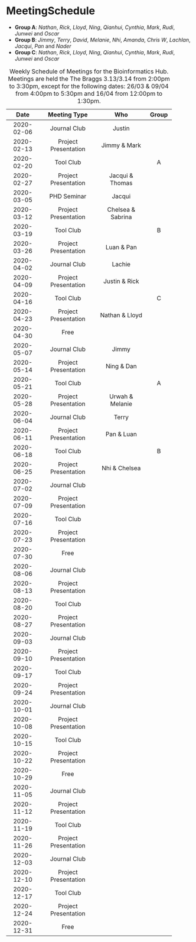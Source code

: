 # MeetingSchedule
<ul>
<li><strong>Group A</strong>: <em>Nathan</em>, <em>Rick</em>, <em>Lloyd</em>, <em>Ning</em>, <em>Qianhui</em>, <em>Cynthia</em>, <em>Mark</em>, <em>Rudi</em>, <em>Junwei</em> and <em>Oscar</em></li>
<li><strong>Group B</strong>: <em>Jimmy</em>, <em>Terry</em>, <em>David</em>, <em>Melanie</em>, <em>Nhi</em>, <em>Amanda</em>, <em>Chris W</em>, <em>Lachlan</em>, <em>Jacqui</em>, <em>Pan</em> and <em>Nader</em></li>
<li><strong>Group C</strong>: <em>Nathan</em>, <em>Rick</em>, <em>Lloyd</em>, <em>Ning</em>, <em>Qianhui</em>, <em>Cynthia</em>, <em>Mark</em>, <em>Rudi</em>, <em>Junwei</em> and <em>Oscar</em></li>
</ul>
<table style="width:89%;">
<caption>Weekly Schedule of Meetings for the Bioinformatics Hub. Meetings are held the The Braggs 3.13/3.14 from 2:00pm to 3:30pm, except for the following dates: 26/03 &amp; 09/04 from 4:00pm to 5:30pm and 16/04 from 12:00pm to 1:30pm.</caption>
<colgroup>
<col width="18%"></col>
<col width="31%"></col>
<col width="27%"></col>
<col width="11%"></col>
</colgroup>
<thead>
<tr class="header">
<th align="center">Date</th>
<th align="center">Meeting Type</th>
<th align="center">Who</th>
<th align="center">Group</th>
</tr>
</thead>
<tbody>
<tr class="odd">
<td align="center">2020-02-06</td>
<td align="center">Journal Club</td>
<td align="center">Justin</td>
<td align="center"></td>
</tr>
<tr class="even">
<td align="center">2020-02-13</td>
<td align="center">Project Presentation</td>
<td align="center">Jimmy &amp; Mark</td>
<td align="center"></td>
</tr>
<tr class="odd">
<td align="center">2020-02-20</td>
<td align="center">Tool Club</td>
<td align="center"></td>
<td align="center">A</td>
</tr>
<tr class="even">
<td align="center">2020-02-27</td>
<td align="center">Project Presentation</td>
<td align="center">Jacqui &amp; Thomas</td>
<td align="center"></td>
</tr>
<tr class="odd">
<td align="center">2020-03-05</td>
<td align="center">PHD Seminar</td>
<td align="center">Jacqui</td>
<td align="center"></td>
</tr>
<tr class="even">
<td align="center">2020-03-12</td>
<td align="center">Project Presentation</td>
<td align="center">Chelsea &amp; Sabrina</td>
<td align="center"></td>
</tr>
<tr class="odd">
<td align="center">2020-03-19</td>
<td align="center">Tool Club</td>
<td align="center"></td>
<td align="center">B</td>
</tr>
<tr class="even">
<td align="center">2020-03-26</td>
<td align="center">Project Presentation</td>
<td align="center">Luan &amp; Pan</td>
<td align="center"></td>
</tr>
<tr class="odd">
<td align="center">2020-04-02</td>
<td align="center">Journal Club</td>
<td align="center">Lachie</td>
<td align="center"></td>
</tr>
<tr class="even">
<td align="center">2020-04-09</td>
<td align="center">Project Presentation</td>
<td align="center">Justin &amp; Rick</td>
<td align="center"></td>
</tr>
<tr class="odd">
<td align="center">2020-04-16</td>
<td align="center">Tool Club</td>
<td align="center"></td>
<td align="center">C</td>
</tr>
<tr class="even">
<td align="center">2020-04-23</td>
<td align="center">Project Presentation</td>
<td align="center">Nathan &amp; Lloyd</td>
<td align="center"></td>
</tr>
<tr class="odd">
<td align="center">2020-04-30</td>
<td align="center">Free</td>
<td align="center"></td>
<td align="center"></td>
</tr>
<tr class="even">
<td align="center">2020-05-07</td>
<td align="center">Journal Club</td>
<td align="center">Jimmy</td>
<td align="center"></td>
</tr>
<tr class="odd">
<td align="center">2020-05-14</td>
<td align="center">Project Presentation</td>
<td align="center">Ning &amp; Dan</td>
<td align="center"></td>
</tr>
<tr class="even">
<td align="center">2020-05-21</td>
<td align="center">Tool Club</td>
<td align="center"></td>
<td align="center">A</td>
</tr>
<tr class="odd">
<td align="center">2020-05-28</td>
<td align="center">Project Presentation</td>
<td align="center">Urwah &amp; Melanie</td>
<td align="center"></td>
</tr>
<tr class="even">
<td align="center">2020-06-04</td>
<td align="center">Journal Club</td>
<td align="center">Terry</td>
<td align="center"></td>
</tr>
<tr class="odd">
<td align="center">2020-06-11</td>
<td align="center">Project Presentation</td>
<td align="center">Pan &amp; Luan</td>
<td align="center"></td>
</tr>
<tr class="even">
<td align="center">2020-06-18</td>
<td align="center">Tool Club</td>
<td align="center"></td>
<td align="center">B</td>
</tr>
<tr class="odd">
<td align="center">2020-06-25</td>
<td align="center">Project Presentation</td>
<td align="center">Nhi &amp; Chelsea</td>
<td align="center"></td>
</tr>
<tr class="even">
<td align="center">2020-07-02</td>
<td align="center">Journal Club</td>
<td align="center"></td>
<td align="center"></td>
</tr>
<tr class="odd">
<td align="center">2020-07-09</td>
<td align="center">Project Presentation</td>
<td align="center"></td>
<td align="center"></td>
</tr>
<tr class="even">
<td align="center">2020-07-16</td>
<td align="center">Tool Club</td>
<td align="center"></td>
<td align="center"></td>
</tr>
<tr class="odd">
<td align="center">2020-07-23</td>
<td align="center">Project Presentation</td>
<td align="center"></td>
<td align="center"></td>
</tr>
<tr class="even">
<td align="center">2020-07-30</td>
<td align="center">Free</td>
<td align="center"></td>
<td align="center"></td>
</tr>
<tr class="odd">
<td align="center">2020-08-06</td>
<td align="center">Journal Club</td>
<td align="center"></td>
<td align="center"></td>
</tr>
<tr class="even">
<td align="center">2020-08-13</td>
<td align="center">Project Presentation</td>
<td align="center"></td>
<td align="center"></td>
</tr>
<tr class="odd">
<td align="center">2020-08-20</td>
<td align="center">Tool Club</td>
<td align="center"></td>
<td align="center"></td>
</tr>
<tr class="even">
<td align="center">2020-08-27</td>
<td align="center">Project Presentation</td>
<td align="center"></td>
<td align="center"></td>
</tr>
<tr class="odd">
<td align="center">2020-09-03</td>
<td align="center">Journal Club</td>
<td align="center"></td>
<td align="center"></td>
</tr>
<tr class="even">
<td align="center">2020-09-10</td>
<td align="center">Project Presentation</td>
<td align="center"></td>
<td align="center"></td>
</tr>
<tr class="odd">
<td align="center">2020-09-17</td>
<td align="center">Tool Club</td>
<td align="center"></td>
<td align="center"></td>
</tr>
<tr class="even">
<td align="center">2020-09-24</td>
<td align="center">Project Presentation</td>
<td align="center"></td>
<td align="center"></td>
</tr>
<tr class="odd">
<td align="center">2020-10-01</td>
<td align="center">Journal Club</td>
<td align="center"></td>
<td align="center"></td>
</tr>
<tr class="even">
<td align="center">2020-10-08</td>
<td align="center">Project Presentation</td>
<td align="center"></td>
<td align="center"></td>
</tr>
<tr class="odd">
<td align="center">2020-10-15</td>
<td align="center">Tool Club</td>
<td align="center"></td>
<td align="center"></td>
</tr>
<tr class="even">
<td align="center">2020-10-22</td>
<td align="center">Project Presentation</td>
<td align="center"></td>
<td align="center"></td>
</tr>
<tr class="odd">
<td align="center">2020-10-29</td>
<td align="center">Free</td>
<td align="center"></td>
<td align="center"></td>
</tr>
<tr class="even">
<td align="center">2020-11-05</td>
<td align="center">Journal Club</td>
<td align="center"></td>
<td align="center"></td>
</tr>
<tr class="odd">
<td align="center">2020-11-12</td>
<td align="center">Project Presentation</td>
<td align="center"></td>
<td align="center"></td>
</tr>
<tr class="even">
<td align="center">2020-11-19</td>
<td align="center">Tool Club</td>
<td align="center"></td>
<td align="center"></td>
</tr>
<tr class="odd">
<td align="center">2020-11-26</td>
<td align="center">Project Presentation</td>
<td align="center"></td>
<td align="center"></td>
</tr>
<tr class="even">
<td align="center">2020-12-03</td>
<td align="center">Journal Club</td>
<td align="center"></td>
<td align="center"></td>
</tr>
<tr class="odd">
<td align="center">2020-12-10</td>
<td align="center">Project Presentation</td>
<td align="center"></td>
<td align="center"></td>
</tr>
<tr class="even">
<td align="center">2020-12-17</td>
<td align="center">Tool Club</td>
<td align="center"></td>
<td align="center"></td>
</tr>
<tr class="odd">
<td align="center">2020-12-24</td>
<td align="center">Project Presentation</td>
<td align="center"></td>
<td align="center"></td>
</tr>
<tr class="even">
<td align="center">2020-12-31</td>
<td align="center">Free</td>
<td align="center"></td>
<td align="center"></td>
</tr>
</tbody>
</table>
